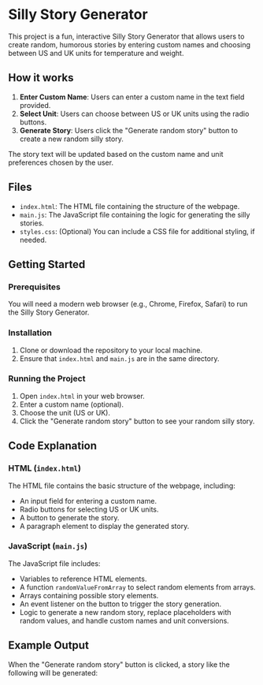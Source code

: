 # Silly Story Generator

This project is a fun, interactive Silly Story Generator that allows users to create random, humorous stories by entering custom names and choosing between US and UK units for temperature and weight.

## How it works

1. **Enter Custom Name**: Users can enter a custom name in the text field provided.
2. **Select Unit**: Users can choose between US or UK units using the radio buttons.
3. **Generate Story**: Users click the "Generate random story" button to create a new random silly story.

The story text will be updated based on the custom name and unit preferences chosen by the user.

## Files

- `index.html`: The HTML file containing the structure of the webpage.
- `main.js`: The JavaScript file containing the logic for generating the silly stories.
- `styles.css`: (Optional) You can include a CSS file for additional styling, if needed.

## Getting Started

### Prerequisites

You will need a modern web browser (e.g., Chrome, Firefox, Safari) to run the Silly Story Generator.

### Installation

1. Clone or download the repository to your local machine.
2. Ensure that `index.html` and `main.js` are in the same directory.

### Running the Project

1. Open `index.html` in your web browser.
2. Enter a custom name (optional).
3. Choose the unit (US or UK).
4. Click the "Generate random story" button to see your random silly story.

## Code Explanation

### HTML (`index.html`)

The HTML file contains the basic structure of the webpage, including:

- An input field for entering a custom name.
- Radio buttons for selecting US or UK units.
- A button to generate the story.
- A paragraph element to display the generated story.

### JavaScript (`main.js`)

The JavaScript file includes:

- Variables to reference HTML elements.
- A function `randomValueFromArray` to select random elements from arrays.
- Arrays containing possible story elements.
- An event listener on the button to trigger the story generation.
- Logic to generate a new random story, replace placeholders with random values, and handle custom names and unit conversions.

## Example Output

When the "Generate random story" button is clicked, a story like the following will be generated:
